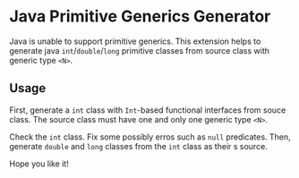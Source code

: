 # Java Primitive Generics Generator

Java is unable to support primitive generics. This extension helps to generate java `int`/`double`/`long` primitive classes from source class with generic type `<N>`.

## Usage

First, generate a `int` class with `Int`-based functional interfaces from souce class. The source class must have one and only one generic type `<N>`.

Check the `int` class. Fix some possibly erros such as `null` predicates. Then, generate `double` and `long` classes from the `int` class as their s source.

Hope you like it!
